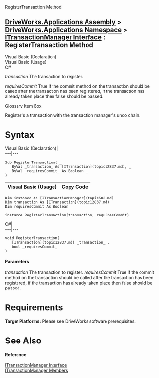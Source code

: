 RegisterTransaction Method   
  
[DriveWorks.Applications Assembly](topic13.md) > [DriveWorks.Applications Namespace](topic16.md) > [ITransactionManager Interface](topic502.md) : RegisterTransaction Method  
---  
  
Visual Basic (Declaration)    
Visual Basic (Usage)    
C# 

_transaction_
    The transaction to register.

_requiresCommit_
    True if the commit method on the transaction should be called after the transaction has been registered, if the transaction has already taken place then false should be passed.

Glossary Item Box

Register's a transaction with the transaction manager's undo chain. 

# Syntax

Visual Basic (Declaration)|   
---|---  
      
    
    Sub RegisterTransaction( _
       ByVal _transaction_ As [ITransaction](topic12837.md), _
       ByVal _requiresCommit_ As Boolean _
    )   
  
Visual Basic (Usage)| Copy Code  
---|---  
      
    
    Dim instance As [ITransactionManager](topic502.md)
    Dim transaction As [ITransaction](topic12837.md)
    Dim requiresCommit As Boolean
     
    instance.RegisterTransaction(transaction, requiresCommit)  
  
C#|   
---|---  
      
    
    void RegisterTransaction( 
       [ITransaction](topic12837.md) _transaction_ ,
       bool _requiresCommit_
    )  
  
#### Parameters

 _transaction_
    The transaction to register.
_requiresCommit_
    True if the commit method on the transaction should be called after the transaction has been registered, if the transaction has already taken place then false should be passed.

# Requirements

**Target Platforms:** Please see DriveWorks software prerequisites.

# See Also

#### Reference

[ITransactionManager Interface](topic502.md)   
[ITransactionManager Members](topic503.md)


